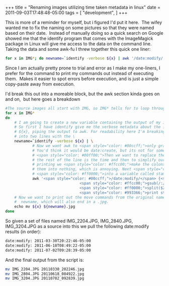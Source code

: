 +++
title = "Renaming images utilizing time taken metadata in linux"
date = 2011-09-03T17:48:48-05:00
tags = [
  "development",
]
+++

This is more of a reminder for myself, but i figured I'd put it here.  The wifey wanted me to fix the naming on some pictures so that they were named based on their date.  Instead of manually doing so a quick search on Google showed me that the identify program that comes with the ImageMagick package in Linux will give me access to the data on the command line.  Taking the data and some awk-fu I threw together this quick one liner:

```bash
for x in IMG*; do newname=`identify -verbose ${x} | awk '/date:modify/ {sub(/T/,"_"); gsub(/:/,"-"); split($2,stamp,"-"); print stamp[1]stamp[2]stamp[3]stamp[4]stamp[5] }'`; echo mv ${x} ${newname}.jpg; done
```

Since I am actually pretty prone to trial and error as I make my one-liners, I prefer for the command to print my commands out instead of executing them.  Makes it easier to spot errors before execution, and is just a simple copy-paste away from execution.

I'd break this out into a moreable block, but the awk section kinda goes on and on,  but here goes a breakdown

```bash
#The source images all start with IMG, so IMG* tells for to loop through all of them
for x in IMG*
do
    # I am going to create a new variable containing the output of my identify+awk
    # So first I have identify give me the verbose metadata about the image,
    # ${x}, piping the output to awk. For readability here I'm breaking this
    # into two lines with the \
    newname=`identify -verbose ${x} | \
            # Now we want awk to <span style="color: #00ccff;">only grab the line with the date:modify value</span>.
            # You'd think it would be date:create, but its not for some reason.
            # <span style="color: #00ff00;">Then we want to replace the T with an underscore.</span>  The T tells you
            # the rest of the line is the time and then to simplify our later
            # printing we <span style="color: #ffcc00;">make the colons in the time hyphens.</span>  We can't sub
            # them into nothing, which is annoying. Next <span style="color: #ff0000;">split on the hyphens</span>
            # <span style="color: #ff0000;">into a variable called stamp</span>. Then <span style="color: #993366;">print out only the YYYYMMDD_HHMMSS</span>.
            awk '<span style="color: #00ccff;">/date:modify/</span> {<span style="color: #00ff00;"> sub(/T/,"_")</span>;
                                 <span style="color: #ffcc00;">gsub(/:/,"-")</span>;
                                 <span style="color: #ff0000;">split($2,stamp,"-")</span>;
                                 <span style="color: #993366;">print stamp[1]stamp[2]stamp[3]stamp[4]stamp[5]</span> }'`
    # Now we want to print out the move commands from the original name to the
    #  newname, which will also end in a .jpg.
    echo mv ${x} ${newname}.jpg
done
```

So given a set of files named IMG_2204.JPG, IMG_2840.JPG, IMG_3204.JPG as a source into this we pull the following date:modify results (in order):

```bash
date:modify: 2011-03-30T20:22:46-05:00
date:modify: 2011-06-18T08:49:22-05:00
date:modify: 2011-07-02T09:28:39-05:00
```

And the final output from the script is:

```bash
mv IMG_2204.JPG 20110330_202246.jpg
mv IMG_2804.JPG 20110618_084922.jpg
mv IMG_3204.JPG 20110702_092839.jpg
```

